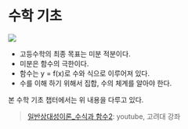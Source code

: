 # 수학 기초 

![](https://i.imgur.com/lNGqzcU.png)

- 고등수학의 최종 목표는 미분 적분이다. 
- 미분은 함수의 극한이다. 
- 함수는 y = f(x)로 수와 식으로 이루어져 있다. 
- 수를 이해 하기 위해서 집합, 수의 체계를 알아야 한다. 


본 수학 기초 챕터에서는 위 내용을 다루고 있다. 

> [일반상대성이론_수식과 함수2](https://youtu.be/O1CNhudRAFE?t=365): youtube, 고려대 강좌 